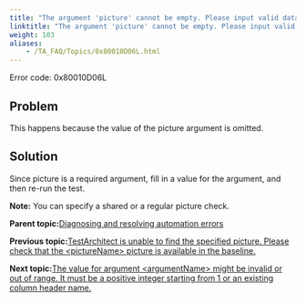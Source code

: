 ```yaml
--- 
title: "The argument 'picture' cannot be empty. Please input valid data."
linktitle: "The argument 'picture' cannot be empty. Please input valid data."
weight: 103
aliases: 
    - /TA_FAQ/Topics/0x80010D06L.html
---
```


Error code: 0x80010D06L

## Problem

This happens because the value of the picture argument is omitted.

## Solution

Since picture is a required argument, fill in a value for the argument, and then re-run the test.

**Note:** You can specify a shared or a regular picture check.

**Parent topic:**[Diagnosing and resolving automation errors](/TA_FAQ/Topics/faq.automation_error.html)

**Previous topic:**[TestArchitect is unable to find the specified picture. Please check that the <pictureName\> picture is available in the baseline.](/TA_FAQ/Topics/0x80010D05L.html)

**Next topic:**[The value for argument <argumentName\> might be invalid or out of range. It must be a positive integer starting from 1 or an existing column header name.](/TA_FAQ/Topics/0x80016013L.html)

